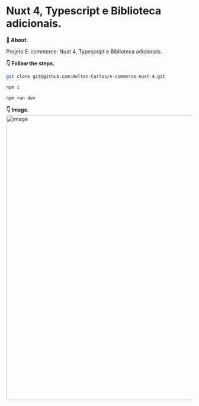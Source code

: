 # Nuxt 4, Typescript e Biblioteca adicionais.

**💬 About.** 

Projeto E-commerce: Nuxt 4, Typescript e Biblioteca adicionais.

**👇 Follow the steps.** 

```bash
git clone git@github.com:Helton-Carlos/e-commerce-nuxt-4.git
```

```bash
npm i 
```

```bash
npm run dev
```

**👇 Image.** 
<img width="1366" height="768" alt="image" src="https://github.com/user-attachments/assets/29a3ebac-80e4-4857-aefd-fcb0296b501b" />
